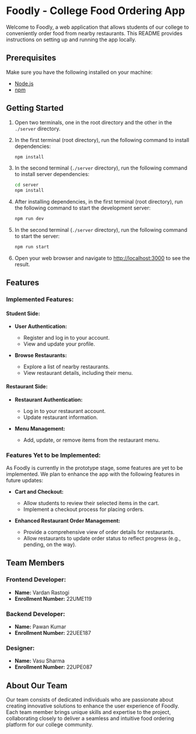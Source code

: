 # Foodly - College Food Ordering App

Welcome to Foodly, a web application that allows students of our college to conveniently order food from nearby restaurants. This README provides instructions on setting up and running the app locally.

## Prerequisites

Make sure you have the following installed on your machine:

- [Node.js](https://nodejs.org/)
- [npm](https://www.npmjs.com/)

## Getting Started

1. Open two terminals, one in the root directory and the other in the `./server` directory.

2. In the first terminal (root directory), run the following command to install dependencies:

   ```bash
   npm install
   ```

3. In the second terminal (`./server` directory), run the following command to install server dependencies:

   ```bash
   cd server
   npm install
   ```

4. After installing dependencies, in the first terminal (root directory), run the following command to start the development server:

   ```bash
   npm run dev
   ```

5. In the second terminal (`./server` directory), run the following command to start the server:

   ```bash
   npm run start
   ```

6. Open your web browser and navigate to [http://localhost:3000](http://localhost:3000) to see the result.

## Features

### Implemented Features:

#### Student Side:

- **User Authentication:**

  - Register and log in to your account.
  - View and update your profile.

- **Browse Restaurants:**

  - Explore a list of nearby restaurants.
  - View restaurant details, including their menu.

#### Restaurant Side:

- **Restaurant Authentication:**

  - Log in to your restaurant account.
  - Update restaurant information.

- **Menu Management:**

  - Add, update, or remove items from the restaurant menu.

### Features Yet to be Implemented:

As Foodly is currently in the prototype stage, some features are yet to be implemented. We plan to enhance the app with the following features in future updates:

- **Cart and Checkout:**

  - Allow students to review their selected items in the cart.
  - Implement a checkout process for placing orders.

- **Enhanced Restaurant Order Management:**
  - Provide a comprehensive view of order details for restaurants.
  - Allow restaurants to update order status to reflect progress (e.g., pending, on the way).

## Team Members

### Frontend Developer:

- **Name:** Vardan Rastogi
- **Enrollment Number:** 22UME119

### Backend Developer:

- **Name:** Pawan Kumar
- **Enrollment Number:** 22UEE187

### Designer:

- **Name:** Vasu Sharma
- **Enrollment Number:** 22UPE087

## About Our Team

Our team consists of dedicated individuals who are passionate about creating innovative solutions to enhance the user experience of Foodly. Each team member brings unique skills and expertise to the project, collaborating closely to deliver a seamless and intuitive food ordering platform for our college community.
